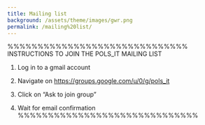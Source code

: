 ```yaml
---
title: Mailing list
background: /assets/theme/images/gwr.png
permalink: /mailing%20list/
---
```



%%%%%%%%%%%%%%%%%%%%%%%%%%%%%%
INSTRUCTIONS TO JOIN THE POLS_IT MAILING LIST

1. Log in to a gmail account

2. Navigate on
https://groups.google.com/u/0/g/pols_it

3. Click on
“Ask to join group”

4. Wait for email confirmation
%%%%%%%%%%%%%%%%%%%%%%%%%%%%%%
